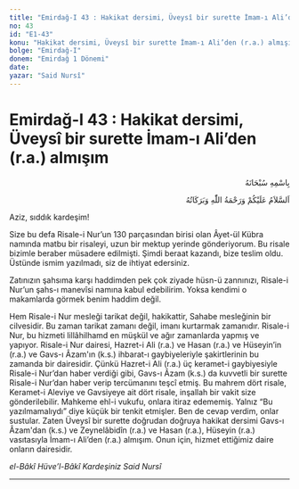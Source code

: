 ```yaml
---
title: "Emirdağ-I 43 : Hakikat dersimi, Üveysî bir surette İmam-ı Ali’den (r.a.) almışım"
no: 43
id: "E1-43"
konu: "Hakikat dersimi, Üveysî bir surette İmam-ı Ali’den (r.a.) almışım"
bolge: "Emirdağ-I"
donem: "Emirdağ 1 Dönemi"
date: 
yazar: "Said Nursî"
---
```


# Emirdağ-I 43 : Hakikat dersimi, Üveysî bir surette İmam-ı Ali’den (r.a.) almışım

<p class="arabic" dir="rtl" title="Meal: “Her türlü noksan sıfatlardan yüce olan Allah’ın adıyla.”">بِاسْمِهِ سُبْحَانَهُ</p>

<p class="arabic" dir="rtl" title="Meal: “Allah’ın selâmı, rahmeti ve bereketleri, üzerinize olsun.”">اَلسَّلاَمُ عَلَيْكُمْ وَرَحْمَةُ اللّٰهِ وَبَرَكَاتُهُ</p>

Aziz, sıddık kardeşim!

Size bu defa Risale-i Nur’un 130 parçasından birisi olan Âyet-ül Kübra namında matbu bir risaleyi, uzun bir mektup yerinde gönderiyorum. Bu risale bizimle beraber müsadere edilmişti. Şimdi beraat kazandı, bize teslim oldu. Üstünde ismim yazılmadı, siz de ihtiyat edersiniz.

Zatınızın şahsıma karşı haddimden pek çok ziyade hüsn-ü zannınızı, Risale-i Nur’un şahs-ı manevîsi namına kabul edebilirim. Yoksa kendimi o makamlarda görmek benim haddim değil.

Hem Risale-i Nur mesleği tarikat değil, hakikattir, Sahabe mesleğinin bir cilvesidir. Bu zaman tarikat zamanı değil, imanı kurtarmak zamanıdır. Risale-i Nur, bu hizmeti lillâhilhamd en müşkül ve ağır zamanlarda yapmış ve yapıyor. Risale-i Nur dairesi, Hazret-i Ali (r.a.) ve Hasan (r.a.) ve Hüseyin’in (r.a.) ve Gavs-ı Âzam'ın (k.s.) ihbarat-ı gaybiyeleriyle şakirtlerinin bu zamanda bir dairesidir. Çünkü Hazret-i Ali (r.a.) üç keramet-i gaybiyesiyle Risale-i Nur’dan haber verdiği gibi, Gavs-ı Âzam (k.s.) da kuvvetli bir surette Risale-i Nur’dan haber verip tercümanını teşcî etmiş. Bu mahrem dört risale, Keramet-i Aleviye ve Gavsiyeye ait dört risale, inşallah bir vakit size gönderilebilir. Mahkeme ehl-i vukufu, onlara itiraz edememiş. Yalnız “Bu yazılmamalıydı” diye küçük bir tenkit etmişler. Ben de cevap verdim, onlar sustular. Zaten Üveysî bir surette doğrudan doğruya hakikat dersimi Gavs-ı Âzam'dan (k.s.) ve Zeynelâbidîn (r.a.) ve Hasan (r.a.), Hüseyin (r.a.) vasıtasıyla İmam-ı Ali’den (r.a.) almışım. Onun için, hizmet ettiğimiz daire onların dairesidir.

*el-Bâkî Hüve’l-Bâkî*
*Kardeşiniz*
*Said Nursî*

***

